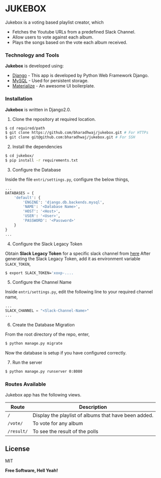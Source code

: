 # JUKEBOX

Jukebox is a voting based playlist creator, which 

  - Fetches the Youtube URLs from a predefined Slack Channel.
  - Allow users to vote against each album.
  - Plays the songs based on the vote each album received.

### Technology and Tools

**Jukebox** is developed using:

* [Django] - This app is developed by Python Web Framework Django.
* [MySQL] - Used for persistent storage.
* [Materialize] - An awesome UI boilerplate.

### Installation

**Jukebox** is written in Django2.0.

1. Clone the repository at required location.

```sh
$ cd required/path
$ git clone https://github.com/bharadhwaj/jukebox.git # For HTTPs
$ git clone git@github.com:bharadhwaj/jukebox.git # For SSH
```

2. Install the dependencies

```sh
$ cd jukebox/
$ pip install -r requirements.txt
```

3. Configure the Database

 Inside the file `entri/settings.py`, configure the below things,
```python
...
DATABASES = {
    'default': {
        'ENGINE': 'django.db.backends.mysql',
        'NAME': '<Database Name>',
        'HOST': '<Host>',
        'USER': '<User>',
        'PASSWORD': '<Password>'
    }
}
...
````

4. Configure the Slack Legacy Token

  Obtain **Slack Legacy Token** for a specific slack channel from [here](https://api.slack.com/custom-integrations/legacy-tokens)
After generating the Slack Legacy Token, add it as environment variable `SLACK_TOKEN`,
```sh
$ export SLACK_TOKEN='xoxp-....
```

5. Configure the Channel Name

 Inside `entri/settings.py`, edit the following line to your required channel name,
```py
...
SLACK_CHANNEL = "<Slack-Channel-Name>"
...
```

6. Create the Database Migration 

 From the root directory of the repo, enter,
```sh
$ python manage.py migrate
```
Now the database is setup if you have configured correctly.

7. Run the server

 ```sh
$ python manage.py runserver 0:8080
```

### Routes Available

Jukebox app has the following views.

| Route | Description |
| ------ | ------ |
| `/` | Display the playlist of albums that have been added. |
| `/vote/` | To vote for any album |
| `/result/` | To see the result of the polls |

License
----

MIT


**Free Software, Hell Yeah!**

   [Django]: <https://www.djangoproject.com/>
   [Materialize]: <https://materializecss.com/>
   [MySQL]: <https://www.mysql.com/>
